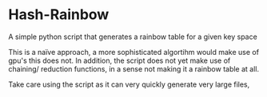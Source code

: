 # Hash-Rainbow
A simple python script that generates a rainbow table for a given key space

This is a naïve approach, a more sophisticated algortihm would make use of gpu's this does not. In addition, the script does not yet make use of chaining/ reduction functions, in a sense not making it a rainbow table at all.

Take care using the script as it can very quickly generate very large files, 
